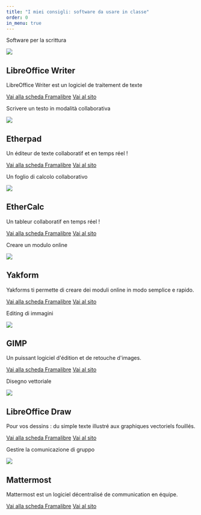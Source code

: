 ```yaml
---
title: "I miei consigli: software da usare in classe"
order: 0
in_menu: true
---
```

Software per la scrittura

  <article class="framalibre-notice">
    <div>
      <img src="https://framalibre.org/images/logo/LibreOffice%20Writer.png">
    </div>
    <div>
      <h2>LibreOffice Writer</h2>
      <p>LibreOffice Writer est un logiciel de traitement de texte</p>
      <div>
        <a href="https://framalibre.org/notices/libreoffice-writer.html">Vai alla scheda Framalibre</a>
        <a href="https://fr.libreoffice.org/discover/writer/">Vai al sito</a>
      </div>
    </div>
  </article>


Scrivere un testo in modalità collaborativa

  <article class="framalibre-notice">
    <div>
      <img src="https://framalibre.org/images/logo/Etherpad.png">
    </div>
    <div>
      <h2>Etherpad</h2>
      <p>Un éditeur de texte collaboratif et en temps réel !</p>
      <div>
        <a href="https://framalibre.org/notices/etherpad.html">Vai alla scheda Framalibre</a>
        <a href="http://etherpad.org/">Vai al sito</a>
      </div>
    </div>
  </article>

Un foglio di calcolo collaborativo

  <article class="framalibre-notice">
    <div>
      <img src="https://framalibre.org/images/logo/EtherCalc.png">
    </div>
    <div>
      <h2>EtherCalc</h2>
      <p>Un tableur collaboratif en temps réel !</p>
      <div>
        <a href="https://framalibre.org/notices/ethercalc.html">Vai alla scheda Framalibre</a>
        <a href="https://ethercalc.net/">Vai al sito</a>
      </div>
    </div>
  </article>

Creare un modulo online

  <article class="framalibre-notice">
    <div>
      <img src="https://framalibre.org/images/logo/Yakform.png">
    </div>
    <div>
      <h2>Yakform</h2>
      <p>Yakforms ti permette di creare dei moduli online in modo semplice e rapido.</p>
      <div>
        <a href="https://framalibre.org/notices/yakform.html">Vai alla scheda Framalibre</a>
        <a href="https://yakforms.org/">Vai al sito</a>
      </div>
    </div>
  </article>

Editing di immagini
  <article class="framalibre-notice">
    <div>
      <img src="https://framalibre.org/images/logo/GIMP.png">
    </div>
    <div>
      <h2>GIMP</h2>
      <p>Un puissant logiciel d'édition et de retouche d'images.</p>
      <div>
        <a href="https://framalibre.org/notices/gimp.html">Vai alla scheda Framalibre</a>
        <a href="https://www.gimp.org/">Vai al sito</a>
      </div>
    </div>
  </article>


Disegno vettoriale

  <article class="framalibre-notice">
    <div>
      <img src="https://framalibre.org/images/logo/LibreOffice%20Draw.png">
    </div>
    <div>
      <h2>LibreOffice Draw</h2>
      <p>Pour vos dessins : du simple texte illustré aux graphiques vectoriels fouillés.</p>
      <div>
        <a href="https://framalibre.org/notices/libreoffice-draw.html">Vai alla scheda Framalibre</a>
        <a href="http://fr.libreoffice.org/discover/draw/">Vai al sito</a>
      </div>
    </div>
  </article>




Gestire la comunicazione di gruppo


  <article class="framalibre-notice">
    <div>
      <img src="https://framalibre.org/images/logo/Mattermost.png">
    </div>
    <div>
      <h2>Mattermost</h2>
      <p>Mattermost est un logiciel décentralisé de communication en équipe.</p>
      <div>
        <a href="https://framalibre.org/notices/mattermost.html">Vai alla scheda Framalibre</a>
        <a href="https://www.mattermost.org/">Vai al sito</a>
      </div>
    </div>
  </article> 